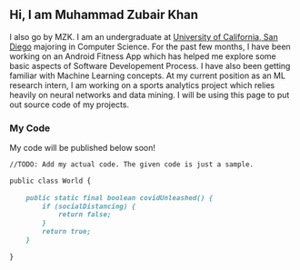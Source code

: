 ## Hi, I am Muhammad Zubair Khan

I also go by MZK. I am an undergraduate at [University of California, San Diego](https://ucsd.edu/) majoring in Computer Science. For the past few months, I have been working on an Android Fitness App which has helped me explore some basic aspects of Software Developement Process. I have also been getting familiar with Machine Learning concepts. At my current position as an ML research intern, I am working on a sports analytics project which relies heavily on neural networks and data mining. I will be using this page to put out source code of my projects.

### My Code

My code will be published below soon!

```markdown
//TODO: Add my actual code. The given code is just a sample.

public class World {
    
    public static final boolean covidUnleashed() {
        if (socialDistancing) {
            return false;
        }
        return true;
    }
    
}
```


